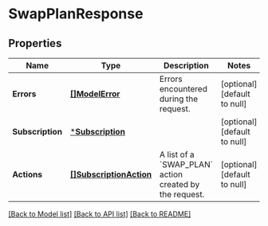 # SwapPlanResponse

## Properties
Name | Type | Description | Notes
------------ | ------------- | ------------- | -------------
**Errors** | [**[]ModelError**](Error.md) | Errors encountered during the request. | [optional] [default to null]
**Subscription** | [***Subscription**](Subscription.md) |  | [optional] [default to null]
**Actions** | [**[]SubscriptionAction**](SubscriptionAction.md) | A list of a &#x60;SWAP_PLAN&#x60; action created by the request. | [optional] [default to null]

[[Back to Model list]](../README.md#documentation-for-models) [[Back to API list]](../README.md#documentation-for-api-endpoints) [[Back to README]](../README.md)

